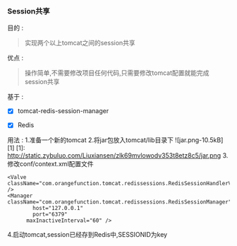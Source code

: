 ### Session共享



目的 :  
> 实现两个以上tomcat之间的session共享


优点 :
> 操作简单,不需要修改项目任何代码,只需要修改tomcat配置就能完成session共享

基于 :

- [x] tomcat-redis-session-manager
- [x] Redis



用法 :
1.准备一个新的tomcat
2.将jar包放入tomcat/lib目录下
![jar.png-10.5kB][1]
  [1]: http://static.zybuluo.com/Liuxiansen/zlk69mvlowodv353t8etz8c5/jar.png
3.修改conf/context.xml配置文件
```
<Valve className="com.orangefunction.tomcat.redissessions.RedisSessionHandlerValve" />        
<Manager className="com.orangefunction.tomcat.redissessions.RedisSessionManager" 
        host="127.0.0.1"       
        port="6379"           
   	  maxInactiveInterval="60" />

```
4.启动tomcat,session已经存到Redis中,SESSIONID为key
